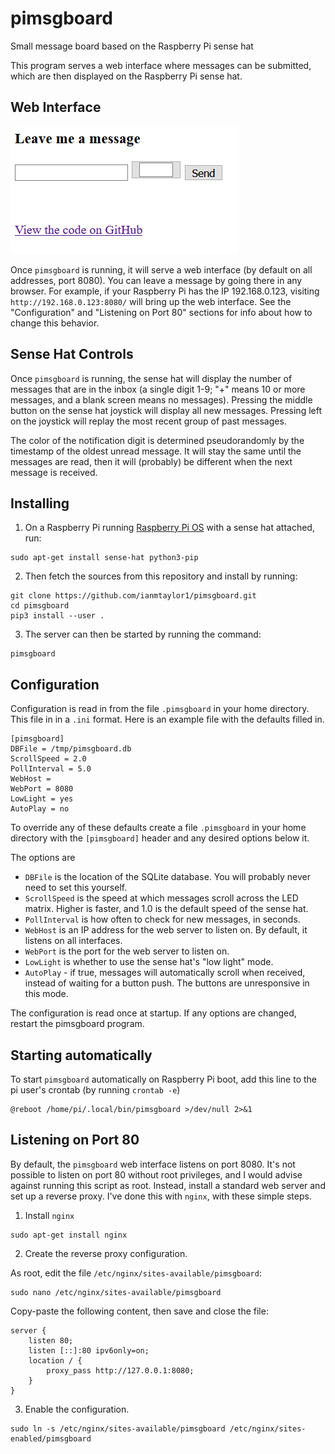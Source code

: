 # pimsgboard
Small message board based on the Raspberry Pi sense hat

This program serves a web interface where messages can be submitted, which 
are then displayed on the Raspberry Pi sense hat.

## Web Interface

![Screenshot of web interface](pimsgboard-interface-screenshot.PNG?raw=true)

Once `pimsgboard` is running, it will serve a web interface (by default on all
addresses, port 8080). You can leave a message by going there in any browser.
For example, if your Raspberry Pi has the IP 192.168.0.123, visiting
`http://192.168.0.123:8080/` will bring up the web interface. See the
"Configuration" and "Listening on Port 80" sections for info about how to
change this behavior.

## Sense Hat Controls

Once `pimsgboard` is running, the sense hat will display the number of messages
that are in the inbox (a single digit 1-9; "+" means 10 or more messages, and a
blank screen means no messages). Pressing the middle button on the sense hat
joystick will display all new messages. Pressing left on the joystick will
replay the most recent group of past messages.

The color of the notification digit is determined pseudorandomly by the timestamp
of the oldest unread message. It will stay the same until the messages are read,
then it will (probably) be different when the next message is received.

## Installing

1. On a Raspberry Pi running [Raspberry Pi OS](https://www.raspberrypi.org/downloads/raspberry-pi-os/)
with a sense hat attached, run:

```
sudo apt-get install sense-hat python3-pip
```

2. Then fetch the sources from this repository and install by running:

```
git clone https://github.com/ianmtaylor1/pimsgboard.git
cd pimsgboard
pip3 install --user .
```

3. The server can then be started by running the command:

```
pimsgboard
```

## Configuration

Configuration is read in from the file `.pimsgboard` in your home directory.
This file in in a `.ini` format. Here is an example file with the defaults
filled in.
```
[pimsgboard]
DBFile = /tmp/pimsgboard.db
ScrollSpeed = 2.0
PollInterval = 5.0
WebHost = 
WebPort = 8080
LowLight = yes
AutoPlay = no
```

To override any of these defaults create a file `.pimsgboard` in your home
directory with the `[pimsgboard]` header and any desired options below it.

The options are

* `DBFile` is the location of the SQLite database. You will probably never need to set this yourself.
* `ScrollSpeed` is the speed at which messages scroll across the LED matrix. Higher is faster, and 1.0 is the default speed of the sense hat.
* `PollInterval` is how often to check for new messages, in seconds.
* `WebHost` is an IP address for the web server to listen on. By default, it listens on all interfaces.
* `WebPort` is the port for the web server to listen on.
* `LowLight` is whether to use the sense hat's "low light" mode.
* `AutoPlay` - if true, messages will automatically scroll when received, instead of waiting for a button push. The buttons are unresponsive in this mode.

The configuration is read once at startup. If any options are changed, restart
the pimsgboard program.

## Starting automatically

To start `pimsgboard` automatically on Raspberry Pi boot, add this line to the pi
user's crontab (by running `crontab -e`)
```
@reboot /home/pi/.local/bin/pimsgboard >/dev/null 2>&1
```

## Listening on Port 80

By default, the `pimsgboard` web interface listens on port 8080. It's not possible
to listen on port 80 without root privileges, and I would advise against running
this script as root. Instead, install a standard web server and set up a reverse
proxy. I've done this with `nginx`, with these simple steps.

1. Install `nginx`
```
sudo apt-get install nginx
```

2. Create the reverse proxy configuration. 

As root, edit the file `/etc/nginx/sites-available/pimsgboard`:
```
sudo nano /etc/nginx/sites-available/pimsgboard
```

Copy-paste the following content, then save and close the file:
```
server {
	listen 80;
	listen [::]:80 ipv6only=on;
	location / {
		proxy_pass http://127.0.0.1:8080;
	}
}
```

3. Enable the configuration.
```
sudo ln -s /etc/nginx/sites-available/pimsgboard /etc/nginx/sites-enabled/pimsgboard
```
